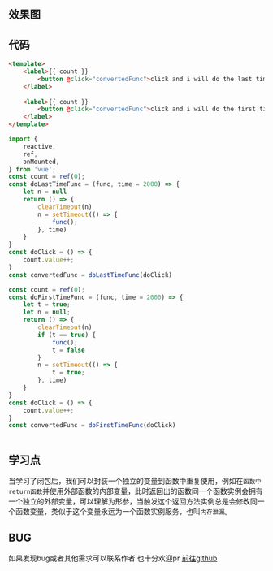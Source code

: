 
 ## 效果图 ##
<doLastTimeButton></doLastTimeButton>

<doFirstTime></doFirstTime>

## 代码 ##
```html
<template>    
    <label>{{ count }}
        <button @click="convertedFunc">click and i will do the last time</button>
    </label>
    
    <label>{{ count }}
        <button @click="convertedFunc">click and i will do the first time</button>
    </label>
</template>
```
```javascript
import {
    reactive,
    ref,
    onMounted,
} from 'vue';
const count = ref(0);
const doLastTimeFunc = (func, time = 2000) => {
    let n = null
    return () => {
        clearTimeout(n)
        n = setTimeout(() => {
            func();
        }, time)
    }
}
const doClick = () => {
    count.value++;
}
const convertedFunc = doLastTimeFunc(doClick)
```

```javascript
const count = ref(0);
const doFirstTimeFunc = (func, time = 2000) => {
    let t = true;
    let n = null;
    return () => {
        clearTimeout(n)
        if (t == true) {
            func();
            t = false
        }
        n = setTimeout(() => {
            t = true;
        }, time)
    }
}
const doClick = () => {
    count.value++;
}
const convertedFunc = doFirstTimeFunc(doClick)

```

```css
```

## 学习点 ##
当学习了闭包后，我们可以封装一个独立的变量到函数中重复使用，例如在```函数中return函数```并使用外部函数的内部变量，此时返回出的函数同一个函数实例会拥有一个独立的外部变量，可以理解为形参，当触发这个返回方法实例总是会修改同一个函数变量，类似于这个变量永远为一个函数实例服务，也叫```内存泄漏```。

## BUG ##
如果发现bug或者其他需求可以联系作者
也十分欢迎pr
[前往github](https://github.com/Bayn-Web/bcomponent)